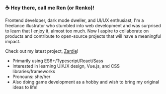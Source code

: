 <h3>☕ Hey there, call me Ren (or Renko)!</h3>

Frontend developer, dark mode dweller, and UI/UX enthusiast, I'm a freelance illustrator who stumbled into web development and was surprised to learn that I enjoy it, almost too much. Now I aspire to collaborate on products and contribute to open-source projects that will have a meaningful impact.

Check out my latest project, [Zardle](https://zardle.pages.dev/)!

- Primarily using ES6+/Typescript/React/Sass
- Interested in learning UI/UX design, Vue.js, and CSS libraries/frameworks
- Pronouns: she/her
- Also doing game development as a hobby and wish to bring my original ideas to life!


<!--
**renkode/renkode** is a ✨ _special_ ✨ repository because its `README.md` (this file) appears on your GitHub profile.

Here are some ideas to get you started:

- 🔭 I’m currently working on ...
- 🌱 I’m currently learning ...
- 👯 I’m looking to collaborate on ...
- 🤔 I’m looking for help with ...
- 💬 Ask me about ...
- 📫 How to reach me: ...
- 😄 Pronouns: ...
- ⚡ Fun fact: ...
-->
